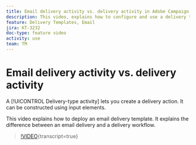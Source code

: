 ```yaml
---
title: Email delivery activity vs. delivery activity in Adobe Campaign Classic
description: This video, explains how to configure and use a delivery template.
feature: Delivery Templates, Email
jira: KT-3232
doc-type: feature video
activity: use
team: TM
---
```


# Email delivery activity vs. delivery activity

A [!UICONTROL Delivery-type activity] lets you create a delivery action. It can be constructed using input elements.

This video explains how to deploy an email delivery template. It explains the difference between an email delivery and a delivery workflow.

>[!VIDEO](https://video.tv.adobe.com/v/24065?quality=12&learn=on){transcript=true}
